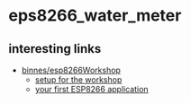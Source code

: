 # eps8266_water_meter

## interesting links

* [binnes/esp8266Workshop](https://binnes.github.io/esp8266Workshop/index.html)
  * [setup for the workshop](https://binnes.github.io/esp8266Workshop/part1/PREREQ.html)
  * [your first ESP8266 application](https://binnes.github.io/esp8266Workshop/part1/FIRSTAPP.html)
  